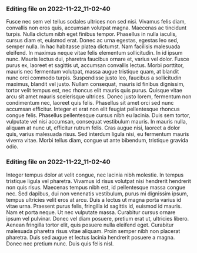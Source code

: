 

### Editing file on 2022-11-22_11-02-40

Fusce nec sem vel tellus sodales ultrices non sed nisi. Vivamus felis diam, convallis non eros quis, accumsan volutpat magna. Maecenas ac tincidunt turpis. Nulla dictum nibh eget finibus tempor. Phasellus in nulla iaculis, cursus diam et, euismod erat. Donec ac urna egestas, egestas leo sed, semper nulla. In hac habitasse platea dictumst. Nam facilisis malesuada eleifend. In maximus neque vitae felis elementum sollicitudin. In id ipsum nunc. Mauris lectus dui, pharetra faucibus ornare et, varius vel dolor.
Fusce purus ex, laoreet et sagittis ut, accumsan convallis lectus. Morbi porttitor, mauris nec fermentum volutpat, massa augue tristique quam, at blandit nunc orci commodo turpis. Suspendisse justo leo, faucibus a sollicitudin maximus, blandit vel justo. Nullam consequat, mauris id finibus dignissim, tortor velit tempus est, nec rhoncus elit mauris quis purus. Quisque vitae arcu sit amet mauris scelerisque ultrices. Donec justo lorem, fermentum non condimentum nec, laoreet quis felis. Phasellus sit amet orci sed nunc accumsan efficitur. Integer et erat non elit feugiat pellentesque rhoncus congue felis. Phasellus pellentesque cursus nibh eu lacinia. Duis sem tortor, vulputate vel nisi accumsan, consequat vestibulum mauris. In mauris nulla, aliquam at nunc ut, efficitur rutrum felis. Cras augue nisi, laoreet a dolor quis, varius malesuada risus. Sed interdum ligula nisi, eu fermentum mauris viverra vitae. Morbi tellus diam, congue ut ante bibendum, tristique gravida odio.




### Editing file on 2022-11-22_11-02-40

Integer tempus dolor at velit congue, nec lacinia nibh molestie. In tempus tristique ligula vel pharetra. Vivamus id risus volutpat nisi hendrerit hendrerit non quis risus. Maecenas tempus nibh est, id pellentesque massa congue nec. Sed dapibus, dui non venenatis vestibulum, purus mi dignissim ipsum, tempus ultricies velit eros at arcu. Duis a lectus ut magna porta varius id vitae urna. Praesent purus felis, fringilla id sagittis id, euismod id mauris. Nam et porta neque. Ut nec vulputate massa.
Curabitur cursus ornare ipsum vel pulvinar. Donec vel diam posuere, pretium erat ut, ultricies libero. Aenean fringilla tortor elit, quis posuere nulla eleifend eget. Curabitur malesuada pharetra risus vitae aliquam. Proin semper nibh non placerat pharetra. Duis sed augue et lectus lacinia hendrerit posuere a magna. Donec nec pretium nunc. Duis quis felis nisl.


